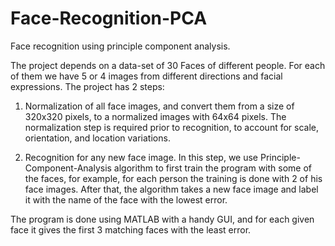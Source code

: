 # Face-Recognition-PCA
Face recognition using principle component analysis.   

The project depends on a data-set of 30 Faces of different people. For each of them we have 5 or 4 images from different directions and facial expressions. The project has 2 steps:

1. Normalization of all face images, and convert them from a size of 320x320 pixels, to a normalized images with 64x64 pixels. The normalization step is required prior to recognition, to account for scale, orientation, and location variations.    

2. Recognition for any new face image. In this step, we use Principle-Component-Analysis algorithm to first train the program with some of the faces, for example, for each person the training is done with 2 of his face images. After that, the algorithm takes a new face image and label it with the name of the face with the lowest error.    

The program is done using MATLAB with a handy GUI, and for each given face it gives the first 3 matching faces with the least error.
